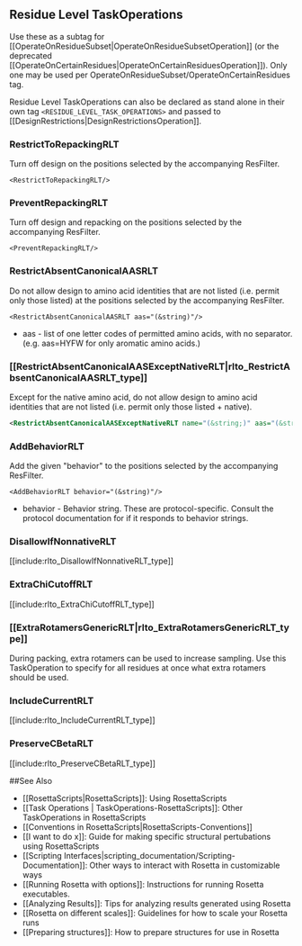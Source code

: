 <!-- --- title: Residue Level TaskOperations -->

Residue Level TaskOperations
----------------------------
Use these as a subtag for [[OperateOnResidueSubset|OperateOnResidueSubsetOperation]] (or the deprecated [[OperateOnCertainResidues|OperateOnCertainResiduesOperation]]). Only one may be used per OperateOnResidueSubset/OperateOnCertainResidues tag.

Residue Level TaskOperations can also be declared as stand alone in their own tag `<RESIDUE_LEVEL_TASK_OPERATIONS>` and passed to [[DesignRestrictions|DesignRestrictionsOperation]].


### RestrictToRepackingRLT

Turn off design on the positions selected by the accompanying ResFilter.

    <RestrictToRepackingRLT/>

### PreventRepackingRLT

Turn off design and repacking on the positions selected by the accompanying ResFilter.

    <PreventRepackingRLT/>

### RestrictAbsentCanonicalAASRLT

Do not allow design to amino acid identities that are not listed (i.e. permit only those listed) at the positions selected by the accompanying ResFilter.

    <RestrictAbsentCanonicalAASRLT aas="(&string)"/>

-   aas - list of one letter codes of permitted amino acids, with no separator. (e.g. aas=HYFW for only aromatic amino acids.)

### [[RestrictAbsentCanonicalAASExceptNativeRLT|rlto_RestrictAbsentCanonicalAASRLT_type]]

Except for the native amino acid, do not allow design to amino acid identities that are not listed (i.e. permit only those listed + native).

```xml
<RestrictAbsentCanonicalAASExceptNativeRLT name="(&string;)" aas="(&string;)" />
```

### AddBehaviorRLT

Add the given "behavior" to the positions selected by the accompanying ResFilter.

    <AddBehaviorRLT behavior="(&string)"/>

-   behavior - Behavior string. These are protocol-specific. Consult the protocol documentation for if it responds to behavior strings.


### DisallowIfNonnativeRLT 

[[include:rlto_DisallowIfNonnativeRLT_type]]

### ExtraChiCutoffRLT

[[include:rlto_ExtraChiCutoffRLT_type]]

### [[ExtraRotamersGenericRLT|rlto_ExtraRotamersGenericRLT_type]]

During packing, extra rotamers can be used to increase sampling. Use this TaskOperation to specify for all residues at once what extra rotamers should be used. 

### IncludeCurrentRLT

[[include:rlto_IncludeCurrentRLT_type]]

### PreserveCBetaRLT

[[include:rlto_PreserveCBetaRLT_type]]




##See Also

* [[RosettaScripts|RosettaScripts]]: Using RosettaScripts
* [[Task Operations | TaskOperations-RosettaScripts]]: Other TaskOperations in RosettaScripts
* [[Conventions in RosettaScripts|RosettaScripts-Conventions]]
* [[I want to do x]]: Guide for making specific structural pertubations using RosettaScripts
* [[Scripting Interfaces|scripting_documentation/Scripting-Documentation]]: Other ways to interact with Rosetta in customizable ways
* [[Running Rosetta with options]]: Instructions for running Rosetta executables.
* [[Analyzing Results]]: Tips for analyzing results generated using Rosetta
* [[Rosetta on different scales]]: Guidelines for how to scale your Rosetta runs
* [[Preparing structures]]: How to prepare structures for use in Rosetta